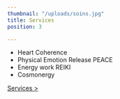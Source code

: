 ```yaml
---
thumbnail: "/uploads/soins.jpg"
title: Services
position: 3

---
```

* Heart Coherence
* Physical Emotion Release PEACE
* Energy work REIKI
* Cosmonergy

[Services >](/en/services)